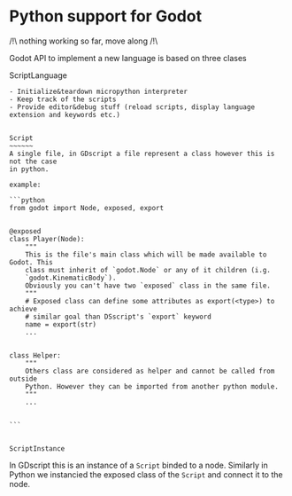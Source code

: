 Python support for Godot
========================

/!\ nothing working so far, move along /!\



Godot API to implement a new language is based on three clases


ScriptLanguage
~~~~~~~~~~~~~~
- Initialize&teardown micropython interpreter
- Keep track of the scripts
- Provide editor&debug stuff (reload scripts, display language extension and keywords etc.)


Script
~~~~~~
A single file, in GDscript a file represent a class however this is not the case
in python.

example:

```python
from godot import Node, exposed, export


@exposed
class Player(Node):
	"""
	This is the file's main class which will be made available to Godot. This
	class must inherit of `godot.Node` or any of it children (i.g.
	`godot.KinematicBody`).
	Obviously you can't have two `exposed` class in the same file.
	"""
	# Exposed class can define some attributes as export(<type>) to achieve
	# similar goal than DSscript's `export` keyword
	name = export(str)
	...


class Helper:
	"""
	Others class are considered as helper and cannot be called from outside
	Python. However they can be imported from another python module.
	"""
	...


```


ScriptInstance
~~~~~~~~~~~~~~
In GDscript this is an instance of a `Script` binded to a node.
Similarly in Python we instancied the exposed class of the `Script` and
connect it to the node.
